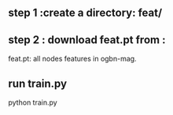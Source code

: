 ## step 1 :create a directory: feat/

## step 2 : download feat.pt from : 
feat.pt: all nodes features in ogbn-mag.

## run train.py

python train.py
